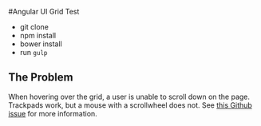 #Angular UI Grid Test
* git clone
* npm install
* bower install
* run `gulp`

## The Problem
When hovering over the grid, a user is unable to scroll down on the page. Trackpads work, but a mouse with a scrollwheel does not. See [this Github issue](https://github.com/angular-ui/ui-grid/issues/1926) for more information.